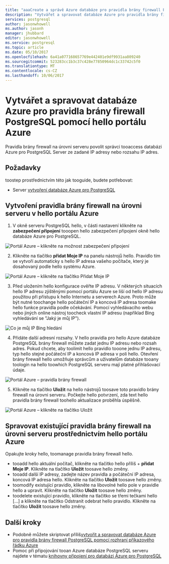 ```yaml
---
title: "aaaCreate a správě Azure databáze pro pravidla brány firewall PostgreSQL pomocí hello portálu Azure | Microsoft Docs"
description: "Vytvářet a spravovat databáze Azure pro pravidla brány firewall PostgreSQL pomocí hello portálu Azure"
services: postgresql
author: jasonwhowell
ms.author: jasonh
manager: jhubbard
editor: jasonwhowell
ms.service: postgresql
ms.topic: article
ms.date: 05/10/2017
ms.openlocfilehash: 6a41a077168657769e442401e9df9931aa809240
ms.sourcegitcommit: 523283cc1b3c37c428e77850964dc1c33742c5f0
ms.translationtype: MT
ms.contentlocale: cs-CZ
ms.lasthandoff: 10/06/2017
---
```

# <a name="create-and-manage-azure-database-for-postgresql-firewall-rules-using-hello-azure-portal"></a>Vytvářet a spravovat databáze Azure pro pravidla brány firewall PostgreSQL pomocí hello portálu Azure
Pravidla brány firewall na úrovni serveru povolit správci tooaccess databázi Azure pro PostgreSQL Server ze zadané IP adresy nebo rozsahu IP adres. 

## <a name="prerequisites"></a>Požadavky
toostep prostřednictvím této jak tooguide, budete potřebovat:
- Server [vytvoření databáze Azure pro PostgreSQL](quickstart-create-server-database-portal.md)

## <a name="create-a-server-level-firewall-rule-in-hello-azure-portal"></a>Vytvoření pravidla brány firewall na úrovni serveru v hello portálu Azure
1. V okně serveru PostgreSQL hello, v části nastavení klikněte na **zabezpečení připojení** tooopen hello zabezpečení připojení okně hello databáze Azure pro PostgreSQL.

  ![Portál Azure – klikněte na možnost zabezpečení připojení](./media/howto-manage-firewall-using-portal/1-connection-security.png)

2. Klikněte na tlačítko **přidat Moje IP** na panelu nástrojů hello. Pravidlo tím se vytvoří automaticky s hello IP adresa vašeho počítače, který je dosahovaný podle hello systému Azure.

  ![Portál Azure – klikněte na tlačítko Přidat Moje IP](./media/howto-manage-firewall-using-portal/2-add-my-ip.png)

3. Před uložením hello konfigurace ověřte IP adresu. V některých situacích hello IP adresu zjištěnými pomocí portálu Azure se liší od hello IP adresu použitou při přístupu k hello Internetu a serverech Azure. Proto může být nutné toochange hello počáteční IP a koncová IP adresa toomake hello funkce pravidla podle očekávání.
Pomocí vyhledávacího webu nebo jiných online nástroj toocheck vlastní IP adresu (například Bing vyhledávání se "Jaký je můj IP").

  ![Co je můj IP Bing hledání](./media/howto-manage-firewall-using-portal/3-what-is-my-ip.png)

4. Přidáte další adresní rozsahy. V hello pravidla pro hello Azure databáze PostgreSQL brány firewall můžete zadat jednu IP adresu nebo rozsah adres. Pokud chcete, aby toolimit hello pravidlo tooone jednu IP adresu, typ hello stejné počáteční IP a koncová IP adresa v poli hello. Otevření brány firewall hello umožňuje správcům a uživatelům databáze tooany toologin na hello toowhich PostgreSQL serveru mají platné přihlašovací údaje.

  ![Portál Azure – pravidla brány firewall ](./media/howto-manage-firewall-using-portal/4-specify-addresses.png)

5. Klikněte na tlačítko **Uložit** na hello nástrojů toosave toto pravidlo brány firewall na úrovni serveru. Počkejte hello potvrzení, zda text hello pravidla brány firewall toohello aktualizace proběhla úspěšně.

  ![Portál Azure – klikněte na tlačítko Uložit](./media/howto-manage-firewall-using-portal/5-save-firewall-rule.png)


## <a name="manage-existing-server-level-firewall-rules-through-hello-azure-portal"></a>Spravovat existující pravidla brány firewall na úrovni serveru prostřednictvím hello portálu Azure
Opakujte kroky hello, toomanage pravidla brány firewall hello.
* tooadd hello aktuální počítač, klikněte na tlačítko hello příliš + **přidat Moje IP**. Klikněte na tlačítko **Uložit** toosave hello změny.
* tooadd další IP adresy, zadejte název pravidla a počáteční IP adresa, koncová IP adresa hello. Klikněte na tlačítko **Uložit** toosave hello změny.
* toomodify existující pravidlo, klikněte na libovolné hello pole v pravidle hello a upravit. Klikněte na tlačítko **Uložit** toosave hello změny.
* toodelete existující pravidlo, klikněte na tlačítko se třemi tečkami hello [...] a klikněte na tlačítko Odstranit odebrat hello pravidlo. Klikněte na tlačítko **Uložit** toosave hello změny.

## <a name="next-steps"></a>Další kroky
- Podobně můžete skriptovat příliš[vytvořit a spravovat databáze Azure pro pravidla brány firewall PostgreSQL pomocí rozhraní příkazového řádku Azure](howto-manage-firewall-using-cli.md)
- Pomoc při připojování tooan Azure databáze PostgreSQL serveru najdete v tématu [knihovny připojení pro databázi Azure pro PostgreSQL](concepts-connection-libraries.md)
